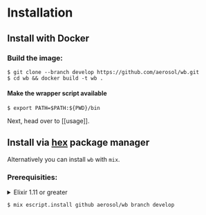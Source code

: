 # Installation

## Install with Docker

### Build the image:

```
$ git clone --branch develop https://github.com/aerosol/wb.git
$ cd wb && docker build -t wb .
```

#### Make the wrapper script available

```
$ export PATH=$PATH:${PWD}/bin
```

Next, head over to [[usage]].

## Install via [hex](https://hex.pm/) package manager

Alternatively you can install `wb` with `mix`.

### Prerequisities:

<details>
<summary>Elixir 1.11 or greater</summary>
<br/>
You can install <a href="https://elixir-lang.org">Elixir</a> with <a href="https://github.com/asdf-vm/asdf">asdf</a>:

<code>
$ git clone https://github.com/aerosol/wb.git develop && cd wb && asdf install
</code>
</details>

```
$ mix escript.install github aerosol/wb branch develop
```

